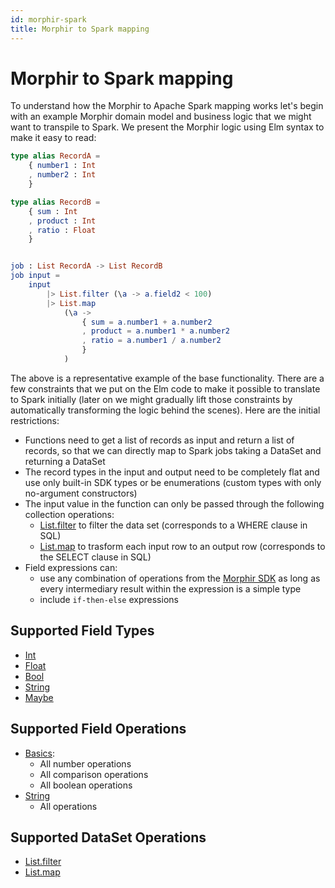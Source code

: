 ```yaml
---
id: morphir-spark
title: Morphir to Spark mapping
---
```


# Morphir to Spark mapping

To understand how the Morphir to Apache Spark mapping works let's begin with an example Morphir domain model and business logic that we might want to transpile to Spark. We present the Morphir logic using Elm syntax to make it easy to read:

```elm
type alias RecordA =
    { number1 : Int
    , number2 : Int
    }

type alias RecordB =
    { sum : Int
    , product : Int
    , ratio : Float
    }


job : List RecordA -> List RecordB
job input =
    input
        |> List.filter (\a -> a.field2 < 100)
        |> List.map
            (\a ->
                { sum = a.number1 + a.number2
                , product = a.number1 * a.number2
                , ratio = a.number1 / a.number2
                }
            )
```

The above is a representative example of the base functionality. There are a few constraints that we put on the Elm code to make it possible to translate to Spark initially (later on we might gradually lift those constraints by automatically transforming the logic behind the scenes). Here are the initial restrictions:

- Functions need to get a list of records as input and return a list of records, so that we can directly map to Spark jobs taking a DataSet and returning a DataSet
- The record types in the input and output need to be completely flat and use only built-in SDK types or be enumerations (custom types with only no-argument constructors)
- The input value in the function can only be passed through the following collection operations:
  - [List.filter](https://package.elm-lang.org/packages/elm/core/latest/List#filter) to filter the data set (corresponds to a WHERE clause in SQL)
  - [List.map](https://package.elm-lang.org/packages/elm/core/latest/List#map) to trasform each input row to an output row (corresponds to the SELECT clause in SQL)
- Field expressions can:
  - use any combination of operations from the [Morphir SDK](https://package.elm-lang.org/packages/elm/core/latest/) as long as every intermediary result within the expression is a simple type
  - include `if-then-else` expressions

## Supported Field Types

- [Int](https://package.elm-lang.org/packages/elm/core/latest/Basics#Int)
- [Float](https://package.elm-lang.org/packages/elm/core/latest/Basics#Float)
- [Bool](https://package.elm-lang.org/packages/elm/core/latest/Basics#Bool)
- [String](https://package.elm-lang.org/packages/elm/core/latest/String#String)
- [Maybe](https://package.elm-lang.org/packages/elm/core/latest/Maybe#Maybe)

## Supported Field Operations

- [Basics](https://package.elm-lang.org/packages/elm/core/latest/Basics):
  - All number operations
  - All comparison operations
  - All boolean operations
- [String](https://package.elm-lang.org/packages/elm/core/latest/String)
  - All operations

## Supported DataSet Operations

- [List.filter](https://package.elm-lang.org/packages/elm/core/latest/List#filter)
- [List.map](https://package.elm-lang.org/packages/elm/core/latest/List#map)
